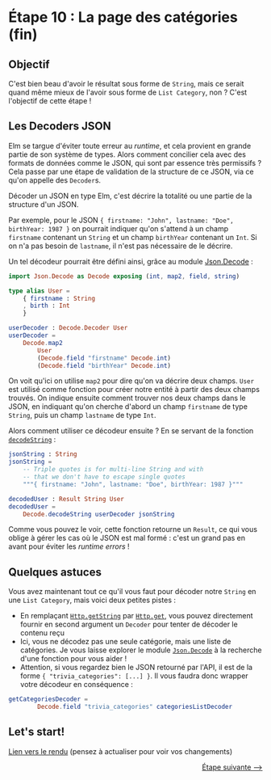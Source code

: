 # Étape 10 : La page des catégories (fin)

## Objectif

C'est bien beau d'avoir le résultat sous forme de `String`, mais ce serait quand même mieux de l'avoir sous forme de `List Category`, non ? C'est l'objectif de cette étape !


## Les Decoders JSON

Elm se targue d'éviter toute erreur au *runtime*, et cela provient en grande partie de son système de types. Alors comment concilier cela avec des formats de données comme le JSON, qui sont par essence très permissifs ?
Cela passe par une étape de validation de la structure de ce JSON, via ce qu'on appelle des `Decoder`s.

Décoder un JSON en type Elm, c'est décrire la totalité ou une partie de la structure d'un JSON.

Par exemple, pour le JSON `{ firstname: "John", lastname: "Doe", birthYear: 1987 }` on pourrait indiquer qu'on s'attend à un champ `firstname` contenant un `String` et un champ `birthYear` contenant un `Int`. 
Si on n'a pas besoin de `lastname`, il n'est pas nécessaire de le décrire. 

Un tel décodeur pourrait être défini ainsi, grâce au module [Json.Decode](http://package.elm-lang.org/packages/elm-lang/core/latest/Json-Decode) :

```elm
import Json.Decode as Decode exposing (int, map2, field, string)

type alias User = 
    { firstname : String
    , birth : Int 
    } 

userDecoder : Decode.Decoder User
userDecoder =
    Decode.map2 
        User 
        (Decode.field "firstname" Decode.int) 
        (Decode.field "birthYear" Decode.int)
```

On voit qu'ici on utilise `map2` pour dire qu'on va décrire deux champs. `User` est utilisé comme fonction pour créer notre entité à partir des deux champs trouvés.
On indique ensuite comment trouver nos deux champs dans le JSON, en indiquant qu'on cherche d'abord un champ `firstname` de type `String`, puis un champ `lastname` de type `Int`.

Alors comment utiliser ce décodeur ensuite ? En se servant de la fonction [`decodeString`](http://package.elm-lang.org/packages/elm-lang/core/latest/Json-Decode#decodeString) :

```elm
jsonString : String
jsonString =
    -- Triple quotes is for multi-line String and with
    -- that we don't have to escape single quotes
    """{ firstname: "John", lastname: "Doe", birthYear: 1987 }"""

decodedUser : Result String User
decodedUser =  
    Decode.decodeString userDecoder jsonString
```

Comme vous pouvez le voir, cette fonction retourne un `Result`, ce qui vous oblige à gérer les cas où le JSON est mal formé : c'est un grand pas en avant pour éviter les *runtime errors* !


## Quelques astuces

Vous avez maintenant tout ce qu'il vous faut pour décoder notre `String` en une `List Category`, mais voici deux petites pistes :

 - En remplaçant [`Http.getString`](http://package.elm-lang.org/packages/evancz/elm-http/3.0.1/Http#getString) par [`Http.get`](http://package.elm-lang.org/packages/evancz/elm-http/3.0.1/Http#get), vous pouvez directement fournir en second argument un `Decoder` pour tenter de décoder le contenu reçu  
 - Ici, vous ne décodez pas une seule catégorie, mais une liste de catégories. Je vous laisse explorer le module [`Json.Decode`](http://package.elm-lang.org/packages/elm-lang/core/5.1.1/Json-Decode) à la recherche d'une fonction pour vous aider !
 - Attention, si vous regardez bien le JSON retourné par l'API, il est de la forme `{ "trivia_categories": [...] }`. Il vous faudra donc wrapper votre décodeur en conséquence :
```elm 
getCategoriesDecoder = 
        Decode.field "trivia_categories" categoriesListDecoder
```

## Let's start!

[Lien vers le rendu](./index.html) (pensez à actualiser pour voir vos changements)


<div style="text-align: right;"><a href="../Step11">Étape suivante --&gt;</a></div>









